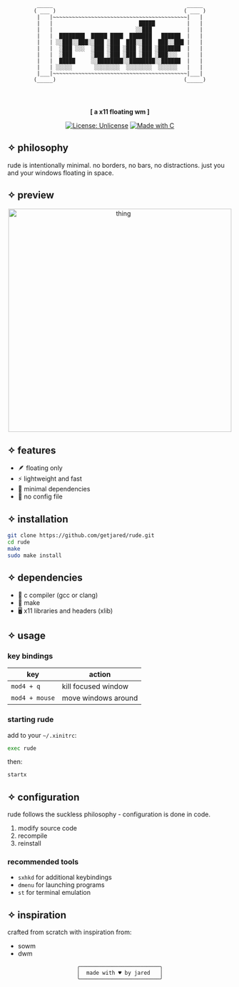 <div align="center">

```ascii



 _____                                          _____ 
( ___ )                                        ( ___ )
 |   |~~~~~~~~~~~~~~~~~~~~~~~~~~~~~~~~~~~~~~~~~~|   | 
 |   |                           █████          |   | 
 |   |                          ░░███           |   | 
 |   |  ████████  █████ ████  ███████   ██████  |   | 
 |   | ░░███░░███░░███ ░███  ███░░███  ███░░███ |   | 
 |   |  ░███ ░░░  ░███ ░███ ░███ ░███ ░███████  |   | 
 |   |  ░███      ░███ ░███ ░███ ░███ ░███░░░   |   | 
 |   |  █████     ░░████████░░████████░░██████  |   | 
 |   | ░░░░░       ░░░░░░░░  ░░░░░░░░  ░░░░░░   |   | 
 |___|~~~~~~~~~~~~~~~~~~~~~~~~~~~~~~~~~~~~~~~~~~|___| 
(_____)                                        (_____)




```

**[ a x11 floating wm ]**

[![License: Unlicense](https://img.shields.io/badge/License-Unlicense-pink.svg)](http://unlicense.org/)
[![Made with C](https://img.shields.io/badge/Made%20with-C-purple.svg)](https://en.wikipedia.org/wiki/C_(programming_language))

</div>

## ✧ philosophy

rude is intentionally minimal. no borders, no bars, no distractions.
just you and your windows floating in space.

## ✧ preview

<p align="center">
    <img width="500" src="gifw-desk.gif" alt="thing">
</p>

## ✧ features

- 🪶 floating only
- ⚡ lightweight and fast
- 🎯 minimal dependencies
- 🔧 no config file

## ✧ installation

```bash
git clone https://github.com/getjared/rude.git
cd rude
make
sudo make install
```

## ✧ dependencies

- 📝 c compiler (gcc or clang)
- 🔧 make
- 🖥️ x11 libraries and headers (xlib)

## ✧ usage

### key bindings

| key | action |
|-----|--------|
| `mod4 + q` | kill focused window |
| `mod4 + mouse` | move windows around |

### starting rude

add to your `~/.xinitrc`:
```bash
exec rude
```

then:
```bash
startx
```

## ✧ configuration

rude follows the suckless philosophy - configuration is done in code.

1. modify source code
2. recompile
3. reinstall

### recommended tools

- `sxhkd` for additional keybindings
- `dmenu` for launching programs
- `st` for terminal emulation

## ✧ inspiration

crafted from scratch with inspiration from:
- sowm
- dwm

<div align="center">

```ascii
╭─────────────────────────╮
│  made with ♥ by jared   │
╰─────────────────────────╯
```

</div>
